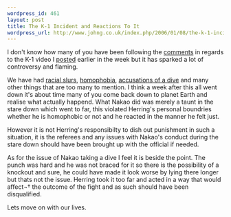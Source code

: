 ```yaml
--- 
wordpress_id: 461
layout: post
title: The K-1 Incident and Reactions To It
wordpress_url: http://www.johng.co.uk/index.php/2006/01/08/the-k-1-incident-and-reactions-to-it/
---
```

I don't know how many of you have been following the <a href="http://www.johng.co.uk/index.php/2005/12/31/k-1-video-heath-herring-vs-yoshihiro-nakao/#comments">comments</a> in regards to the K-1 video I <a href="http://www.johng.co.uk/index.php/2005/12/31/k-1-video-heath-herring-vs-yoshihiro-nakao/">posted</a> earlier in the week but it has sparked a lot of controversy and flaming.

We have had <a href="http://www.johng.co.uk/index.php/2005/12/31/k-1-video-heath-herring-vs-yoshihiro-nakao/#comment-3608">racial slurs</a>, <a href="http://www.johng.co.uk/index.php/2005/12/31/k-1-video-heath-herring-vs-yoshihiro-nakao/#comment-3460">homophobia</a>, <a href="http://www.johng.co.uk/index.php/2005/12/31/k-1-video-heath-herring-vs-yoshihiro-nakao/#comment-3491">accusations of a dive</a> and many other things that are too many to mention. I think a week after this all went down it's about time many of you come back down to planet Earth and realise what actually happend. What Nakao did was merely a taunt in the stare down which went to far, this violated Herring's personal boundries whether he is homophobic or not and he reacted in the manner he felt just.

However it is not Herring's responsibilty to dish out punishment in such a situation, it is the referees and any issues with Nakao's conduct during the stare down should have been brought up with the official if needed.

As for the issue of Nakao taking a dive I feel it is beside the point. The punch was hard and he was not braced for it so there is the possibility of a knockout and sure, he could have made it look worse by lying there longer but thats not the issue. Herring took it too far and acted in a way that would affect¬† the outcome of the fight and as such should have been disqualified.

Lets move on with our lives.
